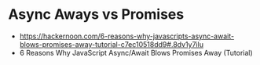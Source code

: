 # Async Aways vs Promises
- https://hackernoon.com/6-reasons-why-javascripts-async-await-blows-promises-away-tutorial-c7ec10518dd9#.8dv1y7ilu
- 6 Reasons Why JavaScript Async/Await Blows Promises Away (Tutorial)